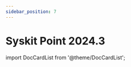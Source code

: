 ```yaml
---
sidebar_position: 7
---
```


# Syskit Point 2024.3

import DocCardList from '@theme/DocCardList';

<DocCardList />